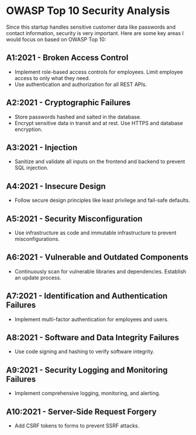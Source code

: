 # OWASP Top 10 Security Analysis

Since this startup handles sensitive customer data like passwords and contact information, security is very important. Here are some key areas I would focus on based on OWASP Top 10:

## A1:2021 - Broken Access Control
- Implement role-based access controls for employees. Limit employee access to only what they need.
- Use authentication and authorization for all REST APIs.

## A2:2021 - Cryptographic Failures
- Store passwords hashed and salted in the database.
- Encrypt sensitive data in transit and at rest. Use HTTPS and database encryption.

## A3:2021 - Injection
- Sanitize and validate all inputs on the frontend and backend to prevent SQL injection.

## A4:2021 - Insecure Design
- Follow secure design principles like least privilege and fail-safe defaults.

## A5:2021 - Security Misconfiguration
- Use infrastructure as code and immutable infrastructure to prevent misconfigurations.

## A6:2021 - Vulnerable and Outdated Components
- Continuously scan for vulnerable libraries and dependencies. Establish an update process.

## A7:2021 - Identification and Authentication Failures
- Implement multi-factor authentication for employees and users.

## A8:2021 - Software and Data Integrity Failures
- Use code signing and hashing to verify software integrity.

## A9:2021 - Security Logging and Monitoring Failures
- Implement comprehensive logging, monitoring, and alerting.

## A10:2021 - Server-Side Request Forgery
- Add CSRF tokens to forms to prevent SSRF attacks.
